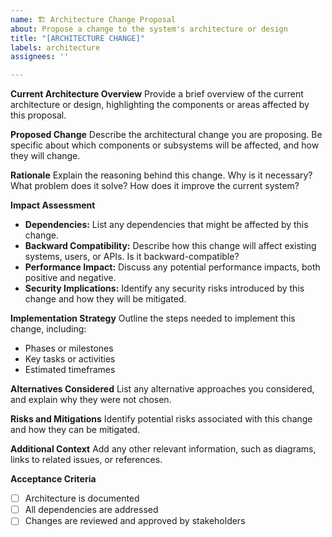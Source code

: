 ```yaml
---
name: 🏗️ Architecture Change Proposal
about: Propose a change to the system's architecture or design
title: "[ARCHITECTURE CHANGE]"
labels: architecture
assignees: ''

---
```


**Current Architecture Overview**
Provide a brief overview of the current architecture or design, highlighting the components or areas affected by this proposal.

**Proposed Change**
Describe the architectural change you are proposing. Be specific about which components or subsystems will be affected, and how they will change.

**Rationale**
Explain the reasoning behind this change. Why is it necessary? What problem does it solve? How does it improve the current system?

**Impact Assessment**
- **Dependencies:** List any dependencies that might be affected by this change.
- **Backward Compatibility:** Describe how this change will affect existing systems, users, or APIs. Is it backward-compatible?
- **Performance Impact:** Discuss any potential performance impacts, both positive and negative.
- **Security Implications:** Identify any security risks introduced by this change and how they will be mitigated.

**Implementation Strategy**
Outline the steps needed to implement this change, including:
- Phases or milestones
- Key tasks or activities
- Estimated timeframes

**Alternatives Considered**
List any alternative approaches you considered, and explain why they were not chosen.

**Risks and Mitigations**
Identify potential risks associated with this change and how they can be mitigated.

**Additional Context**
Add any other relevant information, such as diagrams, links to related issues, or references.

**Acceptance Criteria**
- [ ] Architecture is documented
- [ ] All dependencies are addressed
- [ ] Changes are reviewed and approved by stakeholders

